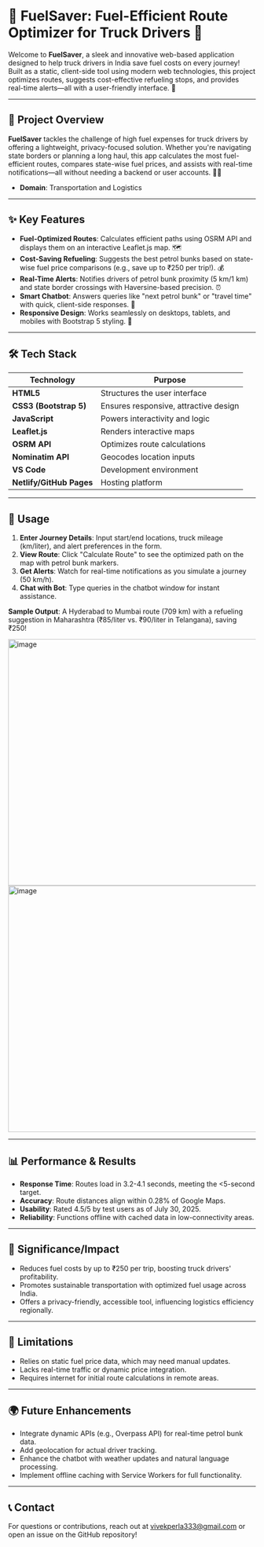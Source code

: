 # 🚚 FuelSaver: Fuel-Efficient Route Optimizer for Truck Drivers 🌱

Welcome to **FuelSaver**, a sleek and innovative web-based application designed to help truck drivers in India save fuel costs on every journey! Built as a static, client-side tool using modern web technologies, this project optimizes routes, suggests cost-effective refueling stops, and provides real-time alerts—all with a user-friendly interface. 🌟

---

## 🎯 Project Overview

**FuelSaver** tackles the challenge of high fuel expenses for truck drivers by offering a lightweight, privacy-focused solution. Whether you're navigating state borders or planning a long haul, this app calculates the most fuel-efficient routes, compares state-wise fuel prices, and assists with real-time notifications—all without needing a backend or user accounts. 🚛💡

- **Domain**: Transportation and Logistics   

---

## ✨ Key Features

- **Fuel-Optimized Routes**: Calculates efficient paths using OSRM API and displays them on an interactive Leaflet.js map. 🗺️  
- **Cost-Saving Refueling**: Suggests the best petrol bunks based on state-wise fuel price comparisons (e.g., save up to ₹250 per trip!). 💰  
- **Real-Time Alerts**: Notifies drivers of petrol bunk proximity (5 km/1 km) and state border crossings with Haversine-based precision. ⏰  
- **Smart Chatbot**: Answers queries like "next petrol bunk" or "travel time" with quick, client-side responses. 🤖  
- **Responsive Design**: Works seamlessly on desktops, tablets, and mobiles with Bootstrap 5 styling. 📱  

---

## 🛠️ Tech Stack

| Technology       | Purpose                          |  
|-------------------|-----------------------------------|  
| **HTML5**         | Structures the user interface    |  
| **CSS3 (Bootstrap 5)** | Ensures responsive, attractive design |  
| **JavaScript**    | Powers interactivity and logic   |  
| **Leaflet.js**    | Renders interactive maps         |  
| **OSRM API**      | Optimizes route calculations     |  
| **Nominatim API** | Geocodes location inputs         |  
| **VS Code**       | Development environment          |  
| **Netlify/GitHub Pages** | Hosting platform            |  

---

## 🎉 Usage

1. **Enter Journey Details**: Input start/end locations, truck mileage (km/liter), and alert preferences in the form.  
2. **View Route**: Click "Calculate Route" to see the optimized path on the map with petrol bunk markers.  
3. **Get Alerts**: Watch for real-time notifications as you simulate a journey (50 km/h).  
4. **Chat with Bot**: Type queries in the chatbot window for instant assistance.  

**Sample Output**: A Hyderabad to Mumbai route (709 km) with a refueling suggestion in Maharashtra (₹85/liter vs. ₹90/liter in Telangana), saving ₹250!

<img width="959" height="502" alt="image" src="https://github.com/user-attachments/assets/2c46cbab-f6e5-4d84-b212-fed27485c003" />

<img width="959" height="502" alt="image" src="https://github.com/user-attachments/assets/88169483-3db8-40eb-90d6-d9510f888ff1" />



---

## 📊 Performance & Results

- **Response Time**: Routes load in 3.2-4.1 seconds, meeting the <5-second target.  
- **Accuracy**: Route distances align within 0.28% of Google Maps.  
- **Usability**: Rated 4.5/5 by test users as of July 30, 2025.  
- **Reliability**: Functions offline with cached data in low-connectivity areas.  

---

## 🌟 Significance/Impact

- Reduces fuel costs by up to ₹250 per trip, boosting truck drivers' profitability.  
- Promotes sustainable transportation with optimized fuel usage across India.  
- Offers a privacy-friendly, accessible tool, influencing logistics efficiency regionally.  

---

## 🚧 Limitations

- Relies on static fuel price data, which may need manual updates.  
- Lacks real-time traffic or dynamic price integration.  
- Requires internet for initial route calculations in remote areas.  

---

## 🌍 Future Enhancements

- Integrate dynamic APIs (e.g., Overpass API) for real-time petrol bunk data.  
- Add geolocation for actual driver tracking.  
- Enhance the chatbot with weather updates and natural language processing.  
- Implement offline caching with Service Workers for full functionality.  

---

## 📞 Contact

For questions or contributions, reach out at vivekperla333@gmail.com or open an issue on the GitHub repository!  
